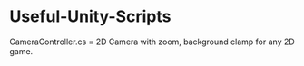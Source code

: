 # Useful-Unity-Scripts


CameraController.cs = 2D Camera with zoom, background clamp for any 2D game.
